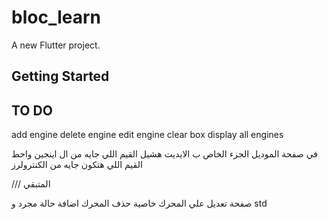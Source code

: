 # bloc_learn

A new Flutter project.

## Getting Started


## TO DO

add engine
delete engine
edit engine
clear box
display all engines

في صفحة الموديل الجزء الخاص ب الايديت هشيل القيم اللي جايه من ال اينجين واحط القيم اللي هتكون جايه من الكنترولرز


/// المتبقي 

صفحة تعديل علي المحرك
خاصية حذف المحرك
اضافة حالة مجرد و std